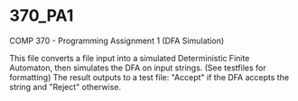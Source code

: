 # 370_PA1
COMP 370 - Programming Assignment 1 (DFA Simulation)

This file converts a file input into a simulated Deterministic Finite Automaton, then simulates the DFA on input strings. (See testfiles for formatting) The result outputs to a test file: "Accept" if the DFA accepts the string and "Reject" otherwise.
